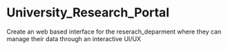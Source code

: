 # University_Research_Portal
Create an web based interface for the reserach_deparment where they can manage their data through an interactive UI/UX 
